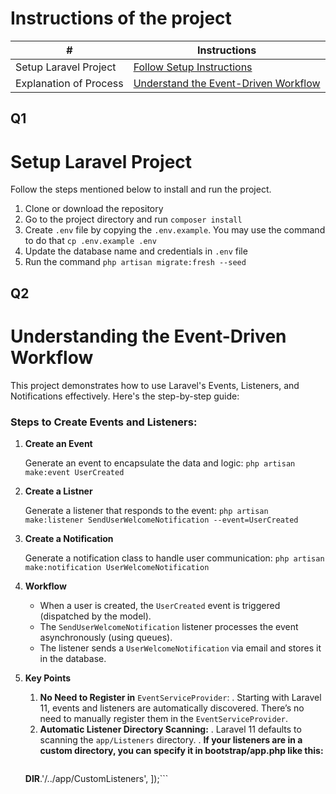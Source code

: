 # Instructions of the project #
|           #                |   **Instructions**                          |
|----------------------------|---------------------------------------------|
| Setup Laravel Project      |  [Follow Setup Instructions](#q1)<br>           |
| Explanation of Process |  [Understand the Event-Driven Workflow](#q2)<br>                         |


## Q1
# Setup Laravel Project
Follow the steps mentioned below to install and run the project.

1. Clone or download the repository
2. Go to the project directory and run `composer install`
3. Create `.env` file by copying the `.env.example`. You may use the command to do that `cp .env.example .env`
4. Update the database name and credentials in `.env` file
5. Run the command `php artisan migrate:fresh --seed`

## Q2
# Understanding the Event-Driven Workflow
This project demonstrates how to use Laravel's Events, Listeners, and Notifications effectively. Here's the step-by-step guide:

### Steps to Create Events and Listeners:

1. **Create an Event**
   
   Generate an event to encapsulate the data and logic:
```php artisan make:event UserCreated```
3. **Create a Listner**

   Generate a listener that responds to the event:
```php artisan make:listener SendUserWelcomeNotification --event=UserCreated```
5. **Create a Notification**

   Generate a notification class to handle user communication:
```php artisan make:notification UserWelcomeNotification```
7. **Workflow**
   - When a user is created, the ```UserCreated``` event is triggered (dispatched by the model).
   - The ```SendUserWelcomeNotification``` listener processes the event asynchronously (using queues).
   - The listener sends a ```UserWelcomeNotification``` via email and stores it in the database.
  
8. **Key Points**
   1. **No Need to Register in** ```EventServiceProvider```:
      . Starting with Laravel 11, events and listeners are automatically discovered. There’s no need to manually register them in the ```EventServiceProvider```.
   2. **Automatic Listener Directory Scanning:**
      . Laravel 11 defaults to scanning the ```app/Listeners``` directory.
      . **If your listeners are in a custom directory, you can specify it in bootstrap/app.php like this:**
      ```app()->withEvents(discover: [
    __DIR__.'/../app/CustomListeners',
]);```

